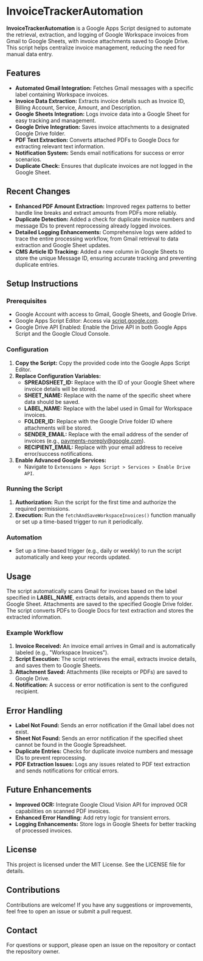 # InvoiceTrackerAutomation

**InvoiceTrackerAutomation** is a Google Apps Script designed to automate the retrieval, extraction, and logging of Google Workspace invoices from Gmail to Google Sheets, with invoice attachments saved to Google Drive. This script helps centralize invoice management, reducing the need for manual data entry.

## Features

- **Automated Gmail Integration:** Fetches Gmail messages with a specific label containing Workspace invoices.
- **Invoice Data Extraction:** Extracts invoice details such as Invoice ID, Billing Account, Service, Amount, and Description.
- **Google Sheets Integration:** Logs invoice data into a Google Sheet for easy tracking and management.
- **Google Drive Integration:** Saves invoice attachments to a designated Google Drive folder.
- **PDF Text Extraction:** Converts attached PDFs to Google Docs for extracting relevant text information.
- **Notification System:** Sends email notifications for success or error scenarios.
- **Duplicate Check:** Ensures that duplicate invoices are not logged in the Google Sheet.

## Recent Changes

- **Enhanced PDF Amount Extraction:** Improved regex patterns to better handle line breaks and extract amounts from PDFs more reliably.
- **Duplicate Detection:** Added a check for duplicate invoice numbers and message IDs to prevent reprocessing already logged invoices.
- **Detailed Logging Enhancements:** Comprehensive logs were added to trace the entire processing workflow, from Gmail retrieval to data extraction and Google Sheet updates.
- **CMS Article ID Tracking:** Added a new column in Google Sheets to store the unique Message ID, ensuring accurate tracking and preventing duplicate entries.

## Setup Instructions

### Prerequisites

- Google Account with access to Gmail, Google Sheets, and Google Drive.
- Google Apps Script Editor: Access via [script.google.com](https://script.google.com).
- Google Drive API Enabled: Enable the Drive API in both Google Apps Script and the Google Cloud Console.

### Configuration

1. **Copy the Script:** Copy the provided code into the Google Apps Script Editor.
2. **Replace Configuration Variables:**
   - **SPREADSHEET_ID:** Replace with the ID of your Google Sheet where invoice details will be stored.
   - **SHEET_NAME:** Replace with the name of the specific sheet where data should be saved.
   - **LABEL_NAME:** Replace with the label used in Gmail for Workspace invoices.
   - **FOLDER_ID:** Replace with the Google Drive folder ID where attachments will be stored.
   - **SENDER_EMAIL:** Replace with the email address of the sender of invoices (e.g., payments-noreply@google.com).
   - **RECIPIENT_EMAIL:** Replace with your email address to receive error/success notifications.
3. **Enable Advanced Google Services:**
   - Navigate to `Extensions > Apps Script > Services > Enable Drive API`.

### Running the Script

1. **Authorization:** Run the script for the first time and authorize the required permissions.
2. **Execution:** Run the `fetchAndSaveWorkspaceInvoices()` function manually or set up a time-based trigger to run it periodically.

### Automation

- Set up a time-based trigger (e.g., daily or weekly) to run the script automatically and keep your records updated.

## Usage

The script automatically scans Gmail for invoices based on the label specified in **LABEL_NAME**, extracts details, and appends them to your Google Sheet. Attachments are saved to the specified Google Drive folder. The script converts PDFs to Google Docs for text extraction and stores the extracted information.

### Example Workflow

1. **Invoice Received:** An invoice email arrives in Gmail and is automatically labeled (e.g., "Workspace Invoices").
2. **Script Execution:** The script retrieves the email, extracts invoice details, and saves them to Google Sheets.
3. **Attachment Saved:** Attachments (like receipts or PDFs) are saved to Google Drive.
4. **Notification:** A success or error notification is sent to the configured recipient.

## Error Handling

- **Label Not Found:** Sends an error notification if the Gmail label does not exist.
- **Sheet Not Found:** Sends an error notification if the specified sheet cannot be found in the Google Spreadsheet.
- **Duplicate Entries:** Checks for duplicate invoice numbers and message IDs to prevent reprocessing.
- **PDF Extraction Issues:** Logs any issues related to PDF text extraction and sends notifications for critical errors.

## Future Enhancements

- **Improved OCR:** Integrate Google Cloud Vision API for improved OCR capabilities on scanned PDF invoices.
- **Enhanced Error Handling:** Add retry logic for transient errors.
- **Logging Enhancements:** Store logs in Google Sheets for better tracking of processed invoices.

## License

This project is licensed under the MIT License. See the LICENSE file for details.

## Contributions

Contributions are welcome! If you have any suggestions or improvements, feel free to open an issue or submit a pull request.

## Contact

For questions or support, please open an issue on the repository or contact the repository owner.

